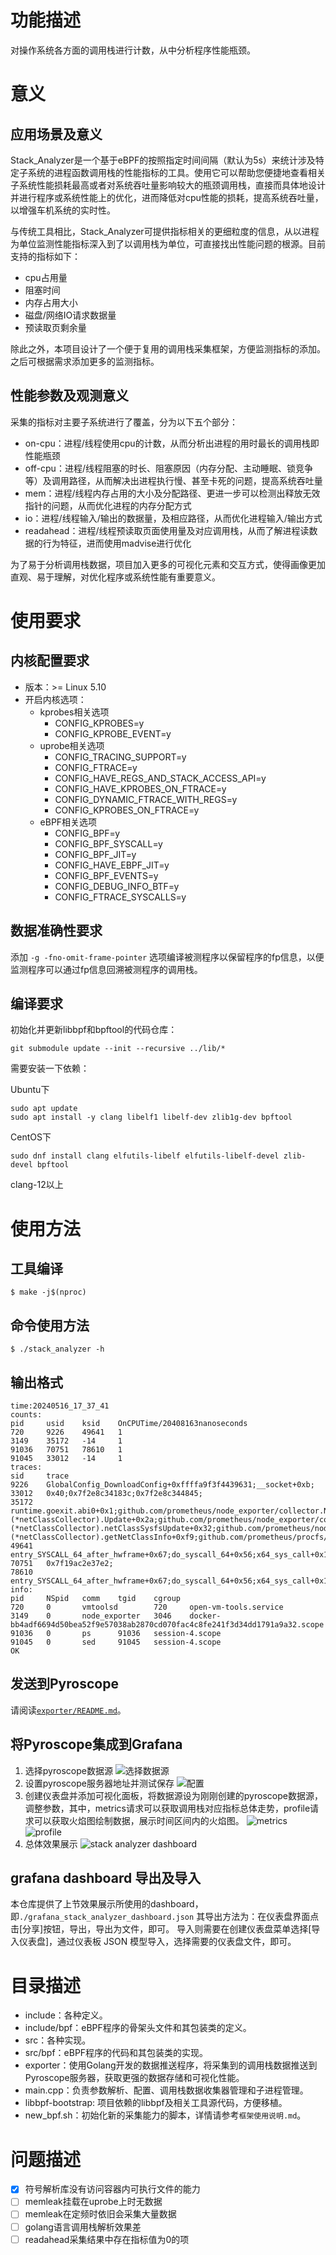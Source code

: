 # 功能描述

对操作系统各方面的调用栈进行计数，从中分析程序性能瓶颈。

# 意义

## 应用场景及意义

Stack_Analyzer是一个基于eBPF的按照指定时间间隔（默认为5s）来统计涉及特定子系统的进程函数调用栈的性能指标的工具。使用它可以帮助您便捷地查看相关子系统性能损耗最高或者对系统吞吐量影响较大的瓶颈调用栈，直接而具体地设计并进行程序或系统性能上的优化，进而降低对cpu性能的损耗，提高系统吞吐量，以增强车机系统的实时性。

与传统工具相比，Stack_Analyzer可提供指标相关的更细粒度的信息，从以进程为单位监测性能指标深入到了以调用栈为单位，可直接找出性能问题的根源。目前支持的指标如下：

- cpu占用量
- 阻塞时间
- 内存占用大小
- 磁盘/网络IO请求数据量
- 预读取页剩余量

除此之外，本项目设计了一个便于复用的调用栈采集框架，方便监测指标的添加。之后可根据需求添加更多的监测指标。

## 性能参数及观测意义

采集的指标对主要子系统进行了覆盖，分为以下五个部分：

- on-cpu：进程/线程使用cpu的计数，从而分析出进程的用时最长的调用栈即性能瓶颈
- off-cpu：进程/线程阻塞的时长、阻塞原因（内存分配、主动睡眠、锁竞争等）及调用路径，从而解决出进程执行慢、甚至卡死的问题，提高系统吞吐量
- mem：进程/线程内存占用的大小及分配路径、更进一步可以检测出释放无效指针的问题，从而优化进程的内存分配方式
- io：进程/线程输入/输出的数据量，及相应路径，从而优化进程输入/输出方式
- readahead：进程/线程预读取页面使用量及对应调用栈，从而了解进程读数据的行为特征，进而使用madvise进行优化

为了易于分析调用栈数据，项目加入更多的可视化元素和交互方式，使得画像更加直观、易于理解，对优化程序或系统性能有重要意义。

# 使用要求

## 内核配置要求

- 版本：>= Linux 5.10
- 开启内核选项：
    - kprobes相关选项
        - CONFIG_KPROBES=y
        - CONFIG_KPROBE_EVENT=y
    - uprobe相关选项
        - CONFIG_TRACING_SUPPORT=y
        - CONFIG_FTRACE=y
        - CONFIG_HAVE_REGS_AND_STACK_ACCESS_API=y
        - CONFIG_HAVE_KPROBES_ON_FTRACE=y
        - CONFIG_DYNAMIC_FTRACE_WITH_REGS=y
        - CONFIG_KPROBES_ON_FTRACE=y
    - eBPF相关选项
        - CONFIG_BPF=y
        - CONFIG_BPF_SYSCALL=y
        - CONFIG_BPF_JIT=y
        - CONFIG_HAVE_EBPF_JIT=y
        - CONFIG_BPF_EVENTS=y
        - CONFIG_DEBUG_INFO_BTF=y
        - CONFIG_FTRACE_SYSCALLS=y

## 数据准确性要求

添加 `-g -fno-omit-frame-pointer` 选项编译被测程序以保留程序的fp信息，以便监测程序可以通过fp信息回溯被测程序的调用栈。

## 编译要求

初始化并更新libbpf和bpftool的代码仓库：

```shell
git submodule update --init --recursive ../lib/*
```
需要安装一下依赖：

Ubuntu下

```shell
sudo apt update
sudo apt install -y clang libelf1 libelf-dev zlib1g-dev bpftool
```

CentOS下

```shell
sudo dnf install clang elfutils-libelf elfutils-libelf-devel zlib-devel bpftool
```

clang-12以上

# 使用方法

## 工具编译

```shell
$ make -j$(nproc)
```

## 命令使用方法

```shell
$ ./stack_analyzer -h
```

## 输出格式

```shell
time:20240516_17_37_41
counts:
pid     usid    ksid    OnCPUTime/20408163nanoseconds
720     9226    49641   1
3149    35172   -14     1
91036   70751   78610   1
91045   33012   -14     1
traces:
sid     trace
9226    GlobalConfig_DownloadConfig+0xffffa9f3f4439631;__socket+0xb;
33012   0x40;0x7f2e8c34183c;0x7f2e8c344845;
35172   runtime.goexit.abi0+0x1;github.com/prometheus/node_exporter/collector.NodeCollector.Collect.gowrap1+0x30;github.com/prometheus/node_exporter/collector.NodeCollector.Collect.func1+0x37;github.com/prometheus/node_exporter/collector.execute+0x90;github.com/prometheus/node_exporter/collector.(*netClassCollector).Update+0x2a;github.com/prometheus/node_exporter/collector.(*netClassCollector).netClassSysfsUpdate+0x32;github.com/prometheus/node_exporter/collector.(*netClassCollector).getNetClassInfo+0xf9;github.com/prometheus/procfs/sysfs.FS.NetClassByIface+0x105;github.com/prometheus/procfs/sysfs.parseNetClassIface+0xc5;github.com/prometheus/procfs/sysfs.ParseNetClassAttribute+0x94;github.com/prometheus/procfs/internal/util.SysReadFile+0x4d;os.OpenFile+0x3e;os.openFileNolog+0x92;os.open+0x2b;syscall.openat+0x90;syscall.Syscall6+0x6a;runtime/internal/syscall.Syscall6+0xe;
49641   entry_SYSCALL_64_after_hwframe+0x67;do_syscall_64+0x56;x64_sys_call+0x1ec2;__x64_sys_socket+0x17;__sys_socket+0x5d;__sock_create+0x133;unix_create+0x43;unix_create1+0x67;sk_alloc+0x31;sk_prot_alloc+0x8b;
70751   0x7f19ac2e37e2;
78610   entry_SYSCALL_64_after_hwframe+0x67;do_syscall_64+0x56;x64_sys_call+0x1dba;__x64_sys_read+0x19;ksys_read+0x67;vfs_read+0x9c;seq_read+0xf2;seq_read_iter+0x121;proc_single_show+0x4f;proc_pid_status+0x40c;cpuset_task_status_allowed+0x3a;seq_printf+0x91;vsnprintf+0x1e3;pointer+0x2a5;bitmap_string.constprop.0+0xe7;
info:
pid     NSpid   comm    tgid    cgroup
720     0       vmtoolsd        720     open-vm-tools.service
3149    0       node_exporter   3046    docker-bb4adf6694d50bea52f9e57038ab2870cd070fac4c8fe241f3d34dd1791a9a32.scope
91036   0       ps      91036   session-4.scope
91045   0       sed     91045   session-4.scope
OK
```

## 发送到Pyroscope

请阅读[`exporter/README.md`](exporter/README.md)。

## 将Pyroscope集成到Grafana

1. 选择pyroscope数据源
    ![选择数据源](asset/image.png)
2. 设置pyroscope服务器地址并测试保存
    ![配置](asset/image-1.png)
3. 创建仪表盘并添加可视化面板，将数据源设为刚刚创建的pyroscope数据源，调整参数，其中，metrics请求可以获取调用栈对应指标总体走势，profile请求可以获取火焰图绘制数据，展示时间区间内的火焰图。
    ![metrics](asset/image-2.png)
    ![profile](asset/image-3.png)
4. 总体效果展示
    ![stack analyzer dashboard](asset/image-4.png)

## grafana dashboard 导出及导入

本仓库提供了上节效果展示所使用的dashboard，即`./grafana_stack_analyzer_dashboard.json`
其导出方法为：在仪表盘界面点击[分享]按钮，导出，导出为文件，即可。
导入则需要在创建仪表盘菜单选择[导入仪表盘]，通过仪表板 JSON 模型导入，选择需要的仪表盘文件，即可。

# 目录描述

- include：各种定义。
- include/bpf：eBPF程序的骨架头文件和其包装类的定义。
- src：各种实现。
- src/bpf：eBPF程序的代码和其包装类的实现。
- exporter：使用Golang开发的数据推送程序，将采集到的调用栈数据推送到Pyroscope服务器，获取更强的数据存储和可视化性能。
- main.cpp：负责参数解析、配置、调用栈数据收集器管理和子进程管理。
- libbpf-bootstrap: 项目依赖的libbpf及相关工具源代码，方便移植。
- new_bpf.sh：初始化新的采集能力的脚本，详情请参考`框架使用说明.md`。

# 问题描述

- [x] 符号解析库没有访问容器内可执行文件的能力
- [ ] memleak挂载在uprobe上时无数据
- [ ] memleak在定频时依旧会采集大量数据
- [ ] golang语言调用栈解析效果差
- [ ] readahead采集结果中存在指标值为0的项